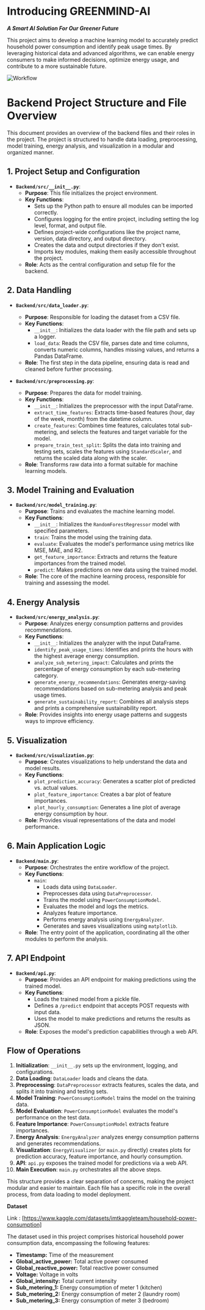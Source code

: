# Introducing **GREENMIND-AI**

***A Smart AI Solution For Our Greener Future***

This project aims to develop a machine learning model to accurately predict household power consumption and identify peak usage times. By leveraging historical data and advanced algorithms, we can enable energy consumers to make informed decisions, optimize energy usage, and contribute to a more sustainable future.

<img src="../Backend/notebooks/Workflow.jpg" alt="Workflow">



# Backend Project Structure and File Overview

This document provides an overview of the backend files and their roles in the project. The project is structured to handle data loading, preprocessing, model training, energy analysis, and visualization in a modular and organized manner.

## 1. Project Setup and Configuration

*   **`Backend/src/__init__.py`**:
    *   **Purpose**: This file initializes the project environment.
    *   **Key Functions**:
        *   Sets up the Python path to ensure all modules can be imported correctly.
        *   Configures logging for the entire project, including setting the log level, format, and output file.
        *   Defines project-wide configurations like the project name, version, data directory, and output directory.
        *   Creates the data and output directories if they don't exist.
        *   Imports key modules, making them easily accessible throughout the project.
    *   **Role**: Acts as the central configuration and setup file for the backend.

## 2. Data Handling

*   **`Backend/src/data_loader.py`**:
    *   **Purpose**: Responsible for loading the dataset from a CSV file.
    *   **Key Functions**:
        *   `__init__`: Initializes the data loader with the file path and sets up a logger.
        *   `load_data`: Reads the CSV file, parses date and time columns, converts numeric columns, handles missing values, and returns a Pandas DataFrame.
    *   **Role**: The first step in the data pipeline, ensuring data is read and cleaned before further processing.

*   **`Backend/src/preprocessing.py`**:
    *   **Purpose**: Prepares the data for model training.
    *   **Key Functions**:
        *   `__init__`: Initializes the preprocessor with the input DataFrame.
        *   `extract_time_features`: Extracts time-based features (hour, day of the week, month) from the datetime column.
        *   `create_features`: Combines time features, calculates total sub-metering, and selects the features and target variable for the model.
        *   `prepare_train_test_split`: Splits the data into training and testing sets, scales the features using `StandardScaler`, and returns the scaled data along with the scaler.
    *   **Role**: Transforms raw data into a format suitable for machine learning models.

## 3. Model Training and Evaluation

*   **`Backend/src/model_training.py`**:
    *   **Purpose**: Trains and evaluates the machine learning model.
    *   **Key Functions**:
        *   `__init__`: Initializes the `RandomForestRegressor` model with specified parameters.
        *   `train`: Trains the model using the training data.
        *   `evaluate`: Evaluates the model's performance using metrics like MSE, MAE, and R2.
        *   `get_feature_importance`: Extracts and returns the feature importances from the trained model.
        *   `predict`: Makes predictions on new data using the trained model.
    *   **Role**: The core of the machine learning process, responsible for training and assessing the model.

## 4. Energy Analysis

*   **`Backend/src/energy_analysis.py`**:
    *   **Purpose**: Analyzes energy consumption patterns and provides recommendations.
    *   **Key Functions**:
        *   `__init__`: Initializes the analyzer with the input DataFrame.
        *   `identify_peak_usage_times`: Identifies and prints the hours with the highest average energy consumption.
        *   `analyze_sub_metering_impact`: Calculates and prints the percentage of energy consumption by each sub-metering category.
        *   `generate_energy_recommendations`: Generates energy-saving recommendations based on sub-metering analysis and peak usage times.
        *   `generate_sustainability_report`: Combines all analysis steps and prints a comprehensive sustainability report.
    *   **Role**: Provides insights into energy usage patterns and suggests ways to improve efficiency.

## 5. Visualization

*   **`Backend/src/visualization.py`**:
    *   **Purpose**: Creates visualizations to help understand the data and model results.
    *   **Key Functions**:
        *   `plot_prediction_accuracy`: Generates a scatter plot of predicted vs. actual values.
        *   `plot_feature_importance`: Creates a bar plot of feature importances.
        *   `plot_hourly_consumption`: Generates a line plot of average energy consumption by hour.
    *   **Role**: Provides visual representations of the data and model performance.

## 6. Main Application Logic

*   **`Backend/main.py`**:
    *   **Purpose**: Orchestrates the entire workflow of the project.
    *   **Key Functions**:
        *   `main`:
            *   Loads data using `DataLoader`.
            *   Preprocesses data using `DataPreprocessor`.
            *   Trains the model using `PowerConsumptionModel`.
            *   Evaluates the model and logs the metrics.
            *   Analyzes feature importance.
            *   Performs energy analysis using `EnergyAnalyzer`.
            *   Generates and saves visualizations using `matplotlib`.
    *   **Role**: The entry point of the application, coordinating all the other modules to perform the analysis.

## 7. API Endpoint

*   **`Backend/api.py`**:
    *   **Purpose**: Provides an API endpoint for making predictions using the trained model.
    *   **Key Functions**:
        *   Loads the trained model from a pickle file.
        *   Defines a `/predict` endpoint that accepts POST requests with input data.
        *   Uses the model to make predictions and returns the results as JSON.
    *   **Role**: Exposes the model's prediction capabilities through a web API.

## Flow of Operations

1.  **Initialization**: `__init__.py` sets up the environment, logging, and configurations.
2.  **Data Loading**: `DataLoader` loads and cleans the data.
3.  **Preprocessing**: `DataPreprocessor` extracts features, scales the data, and splits it into training and testing sets.
4.  **Model Training**: `PowerConsumptionModel` trains the model on the training data.
5.  **Model Evaluation**: `PowerConsumptionModel` evaluates the model's performance on the test data.
6.  **Feature Importance**: `PowerConsumptionModel` extracts feature importances.
7.  **Energy Analysis**: `EnergyAnalyzer` analyzes energy consumption patterns and generates recommendations.
8.  **Visualization**: `EnergyVisualizer` (or `main.py` directly) creates plots for prediction accuracy, feature importance, and hourly consumption.
9.  **API**: `api.py` exposes the trained model for predictions via a web API.
10. **Main Execution**: `main.py` orchestrates all the above steps.

This structure provides a clear separation of concerns, making the project modular and easier to maintain. Each file has a specific role in the overall process, from data loading to model deployment.

**Dataset**

Link : [https://www.kaggle.com/datasets/imtkaggleteam/household-power-consumption]

The dataset used in this project comprises historical household power consumption data, encompassing the following features:

* **Timestamp:** Time of the measurement
* **Global_active_power:** Total active power consumed
* **Global_reactive_power:** Total reactive power consumed
* **Voltage:** Voltage in volts
* **Global_intensity:** Total current intensity
* **Sub_metering_1:** Energy consumption of meter 1 (kitchen)
* **Sub_metering_2:** Energy consumption of meter 2 (laundry room)
* **Sub_metering_3:** Energy consumption of meter 3 (bedroom)